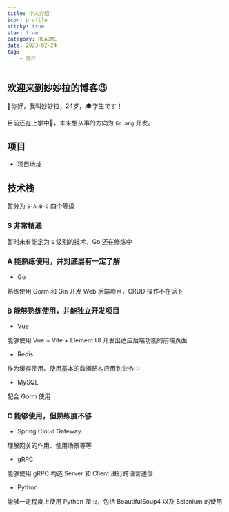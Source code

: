 ```yaml
---
title: 个人介绍
icon: profile
sticky: true
star: true
category: README
date: 2023-02-24
tag:
    - 简介
---
```


## 欢迎来到妙妙拉的博客:wink:

👻你好，我叫妙妙拉，24岁，🎓学生です！

目前还在上学中🤞，未来想从事的方向为 `Golang` 开发。

## 项目

- [项目地址](code/project/README.md)

## 技术栈

暂分为 `S-A-B-C` 四个等级

### S 非常精通

暂时未有能定为 `S` 级别的技术，Go 还在修炼中

### A 能熟练使用，并对底层有一定了解

- Go

熟练使用 Gorm 和 Gin 开发 Web 后端项目，CRUD 操作不在话下

### B 能够熟练使用，并能独立开发项目

- Vue

能够使用 Vue + Vite + Element UI 开发出适应后端功能的前端页面

- Redis

作为缓存使用、使用基本的数据结构应用到业务中

- MySQL

配合 Gorm 使用

### C 能够使用，但熟练度不够

- Spring Cloud Gateway

理解网关的作用、使用场景等等

- gRPC

能够使用 gRPC 构造 Server 和 Client 进行跨语言通信

- Python

能够一定程度上使用 Python 爬虫，包括 BeautifulSoup4 以及 Selenium 的使用